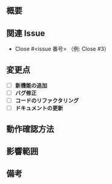 <!-- Please review in Japanese -->

## 概要
<!-- この Pull Request の目的や修正点 -->

## 関連 Issue
- Close #<issue 番号> （例: Close #3）

## 変更点
- [ ] **新機能の追加**
- [ ] **バグ修正**
- [ ] **コードのリファクタリング**
- [ ] **ドキュメントの更新**

## 動作確認方法
<!-- ローカルでの確認手順 -->

## 影響範囲
<!-- 影響があるシステムや機能を記載 -->

## 備考
<!-- その他、レビュー時の注意点など -->
<!-- 
以下の場合は修正案も含めてレビューしてください 
・if文などの早期リターンが出来る場合
・各methodの行数が30行を超えている場合
-->
